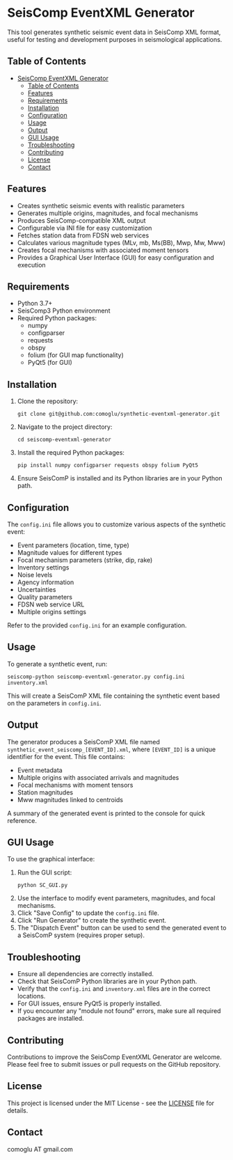 # SeisComp EventXML Generator

This tool generates synthetic seismic event data in SeisComp XML format, useful for testing and development purposes in seismological applications.

## Table of Contents
- [SeisComp EventXML Generator](#seiscomp-eventxml-generator)
  - [Table of Contents](#table-of-contents)
  - [Features](#features)
  - [Requirements](#requirements)
  - [Installation](#installation)
  - [Configuration](#configuration)
  - [Usage](#usage)
  - [Output](#output)
  - [GUI Usage](#gui-usage)
  - [Troubleshooting](#troubleshooting)
  - [Contributing](#contributing)
  - [License](#license)
  - [Contact](#contact)

## Features

- Creates synthetic seismic events with realistic parameters
- Generates multiple origins, magnitudes, and focal mechanisms
- Produces SeisComp-compatible XML output
- Configurable via INI file for easy customization
- Fetches station data from FDSN web services
- Calculates various magnitude types (MLv, mb, Ms(BB), Mwp, Mw, Mww)
- Creates focal mechanisms with associated moment tensors
- Provides a Graphical User Interface (GUI) for easy configuration and execution

## Requirements

- Python 3.7+
- SeisComp3 Python environment
- Required Python packages:
  - numpy
  - configparser
  - requests
  - obspy
  - folium (for GUI map functionality)
  - PyQt5 (for GUI)

## Installation

1. Clone the repository:
   ```
   git clone git@github.com:comoglu/synthetic-eventxml-generator.git
   ```
2. Navigate to the project directory:
   ```
   cd seiscomp-eventxml-generator
   ```
3. Install the required Python packages:
   ```
   pip install numpy configparser requests obspy folium PyQt5
   ```
4. Ensure SeisComP is installed and its Python libraries are in your Python path.

## Configuration

The `config.ini` file allows you to customize various aspects of the synthetic event:

- Event parameters (location, time, type)
- Magnitude values for different types
- Focal mechanism parameters (strike, dip, rake)
- Inventory settings
- Noise levels
- Agency information
- Uncertainties
- Quality parameters
- FDSN web service URL
- Multiple origins settings

Refer to the provided `config.ini` for an example configuration.

## Usage

To generate a synthetic event, run:

```
seiscomp-python seiscomp-eventxml-generator.py config.ini inventory.xml
```

This will create a SeisComP XML file containing the synthetic event based on the parameters in `config.ini`.

## Output

The generator produces a SeisComP XML file named `synthetic_event_seiscomp_[EVENT_ID].xml`, where `[EVENT_ID]` is a unique identifier for the event. This file contains:

- Event metadata
- Multiple origins with associated arrivals and magnitudes
- Focal mechanisms with moment tensors
- Station magnitudes
- Mww magnitudes linked to centroids

A summary of the generated event is printed to the console for quick reference.

## GUI Usage

To use the graphical interface:

1. Run the GUI script:
   ```
   python SC_GUI.py
   ```
2. Use the interface to modify event parameters, magnitudes, and focal mechanisms.
3. Click "Save Config" to update the `config.ini` file.
4. Click "Run Generator" to create the synthetic event.
5. The "Dispatch Event" button can be used to send the generated event to a SeisComP system (requires proper setup).

## Troubleshooting

- Ensure all dependencies are correctly installed.
- Check that SeisComP Python libraries are in your Python path.
- Verify that the `config.ini` and `inventory.xml` files are in the correct locations.
- For GUI issues, ensure PyQt5 is properly installed.
- If you encounter any "module not found" errors, make sure all required packages are installed.

## Contributing

Contributions to improve the SeisComp EventXML Generator are welcome. Please feel free to submit issues or pull requests on the GitHub repository.

## License

This project is licensed under the MIT License - see the [LICENSE](LICENSE) file for details.

## Contact

comoglu AT gmail.com
